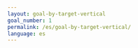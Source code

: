 ```yaml
---
layout: goal-by-target-vertical
goal_number: 1
permalink: /es/goal-by-target-vertical/
language: es
---
```

